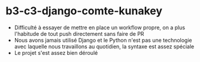 # b3-c3-django-comte-kunakey

* Difficulté à essayer de mettre en place un workflow propre, on a plus l'habitude de tout push directement sans faire de PR
* Nous avons jamais utilisé Django et le Python n'est pas une technologie avec laquelle nous travaillons au quotidien, la syntaxe est assez spéciale
* Le projet s'est assez bien déroulé
